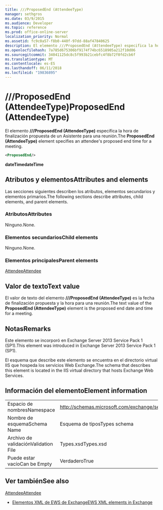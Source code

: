 ```yaml
---
title: ///ProposedEnd (AttendeeType)
manager: sethgros
ms.date: 03/9/2015
ms.audience: Developer
ms.topic: reference
ms.prod: office-online-server
localization_priority: Normal
ms.assetid: fc9c0a57-f8b0-440f-97dd-88af47840625
description: El elemento ///ProposedEnd (AttendeeType) especifica la hora de finalización propuesta de un Asistente para una reunión.
ms.openlocfilehash: 7a785d675306bf9174f74bc6518905a212f10d06
ms.sourcegitcommit: 34041125dc8c5f993b21cebfc4f8b72f0fd2cb6f
ms.translationtype: MT
ms.contentlocale: es-ES
ms.lasthandoff: 06/11/2018
ms.locfileid: "19836895"
---
```

# <a name="proposedend-attendeetype"></a><span data-ttu-id="9d8db-103">///ProposedEnd (AttendeeType)</span><span class="sxs-lookup"><span data-stu-id="9d8db-103">ProposedEnd (AttendeeType)</span></span>

<span data-ttu-id="9d8db-104">El elemento **///ProposedEnd (AttendeeType)** especifica la hora de finalización propuesta de un Asistente para una reunión.</span><span class="sxs-lookup"><span data-stu-id="9d8db-104">The **ProposedEnd (AttendeeType)** element specifies an attendee's proposed end time for a meeting.</span></span> 
  
```XML
<ProposedEnd/>
```

 <span data-ttu-id="9d8db-105">**dateTime**</span><span class="sxs-lookup"><span data-stu-id="9d8db-105">**dateTime**</span></span>
## <a name="attributes-and-elements"></a><span data-ttu-id="9d8db-106">Atributos y elementos</span><span class="sxs-lookup"><span data-stu-id="9d8db-106">Attributes and elements</span></span>

<span data-ttu-id="9d8db-107">Las secciones siguientes describen los atributos, elementos secundarios y elementos primarios.</span><span class="sxs-lookup"><span data-stu-id="9d8db-107">The following sections describe attributes, child elements, and parent elements.</span></span>
  
### <a name="attributes"></a><span data-ttu-id="9d8db-108">Atributos</span><span class="sxs-lookup"><span data-stu-id="9d8db-108">Attributes</span></span>

<span data-ttu-id="9d8db-109">Ninguno.</span><span class="sxs-lookup"><span data-stu-id="9d8db-109">None.</span></span>
  
### <a name="child-elements"></a><span data-ttu-id="9d8db-110">Elementos secundarios</span><span class="sxs-lookup"><span data-stu-id="9d8db-110">Child elements</span></span>

<span data-ttu-id="9d8db-111">Ninguno.</span><span class="sxs-lookup"><span data-stu-id="9d8db-111">None.</span></span>
  
### <a name="parent-elements"></a><span data-ttu-id="9d8db-112">Elementos principales</span><span class="sxs-lookup"><span data-stu-id="9d8db-112">Parent elements</span></span>

[<span data-ttu-id="9d8db-113">Attendee</span><span class="sxs-lookup"><span data-stu-id="9d8db-113">Attendee</span></span>](attendee.md)
  
## <a name="text-value"></a><span data-ttu-id="9d8db-114">Valor de texto</span><span class="sxs-lookup"><span data-stu-id="9d8db-114">Text value</span></span>

<span data-ttu-id="9d8db-115">El valor de texto del elemento **///ProposedEnd (AttendeeType)** es la fecha de finalización propuesta y la hora para una reunión.</span><span class="sxs-lookup"><span data-stu-id="9d8db-115">The text value of the **ProposedEnd (AttendeeType)** element is the proposed end date and time for a meeting.</span></span> 
  
## <a name="remarks"></a><span data-ttu-id="9d8db-116">Notas</span><span class="sxs-lookup"><span data-stu-id="9d8db-116">Remarks</span></span>

<span data-ttu-id="9d8db-117">Este elemento se incorporó en Exchange Server 2013 Service Pack 1 (SP1).</span><span class="sxs-lookup"><span data-stu-id="9d8db-117">This element was introduced in Exchange Server 2013 Service Pack 1 (SP1).</span></span>
  
<span data-ttu-id="9d8db-118">El esquema que describe este elemento se encuentra en el directorio virtual IIS que hospeda los servicios Web Exchange.</span><span class="sxs-lookup"><span data-stu-id="9d8db-118">The schema that describes this element is located in the IIS virtual directory that hosts Exchange Web Services.</span></span>
  
## <a name="element-information"></a><span data-ttu-id="9d8db-119">Información del elemento</span><span class="sxs-lookup"><span data-stu-id="9d8db-119">Element information</span></span>

|||
|:-----|:-----|
|<span data-ttu-id="9d8db-120">Espacio de nombres</span><span class="sxs-lookup"><span data-stu-id="9d8db-120">Namespace</span></span>  <br/> |http://schemas.microsoft.com/exchange/services/2006/types  <br/> |
|<span data-ttu-id="9d8db-121">Nombre de esquema</span><span class="sxs-lookup"><span data-stu-id="9d8db-121">Schema Name</span></span>  <br/> |<span data-ttu-id="9d8db-122">Esquema de tipos</span><span class="sxs-lookup"><span data-stu-id="9d8db-122">Types schema</span></span>  <br/> |
|<span data-ttu-id="9d8db-123">Archivo de validación</span><span class="sxs-lookup"><span data-stu-id="9d8db-123">Validation File</span></span>  <br/> |<span data-ttu-id="9d8db-124">Types.xsd</span><span class="sxs-lookup"><span data-stu-id="9d8db-124">Types.xsd</span></span>  <br/> |
|<span data-ttu-id="9d8db-125">Puede estar vacío</span><span class="sxs-lookup"><span data-stu-id="9d8db-125">Can be Empty</span></span>  <br/> |<span data-ttu-id="9d8db-126">Verdadero</span><span class="sxs-lookup"><span data-stu-id="9d8db-126">True</span></span>  <br/> |
   
## <a name="see-also"></a><span data-ttu-id="9d8db-127">Ver también</span><span class="sxs-lookup"><span data-stu-id="9d8db-127">See also</span></span>



[<span data-ttu-id="9d8db-128">Attendee</span><span class="sxs-lookup"><span data-stu-id="9d8db-128">Attendee</span></span>](attendee.md)


- [<span data-ttu-id="9d8db-129">Elementos XML de EWS de Exchange</span><span class="sxs-lookup"><span data-stu-id="9d8db-129">EWS XML elements in Exchange</span></span>](ews-xml-elements-in-exchange.md)

